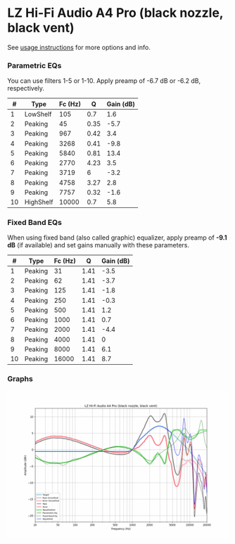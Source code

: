 # LZ Hi-Fi Audio A4 Pro (black nozzle, black vent)
See [usage instructions](https://github.com/jaakkopasanen/AutoEq#usage) for more options and info.

### Parametric EQs
You can use filters 1-5 or 1-10. Apply preamp of -6.7 dB or -6.2 dB, respectively.

|   # | Type      |   Fc (Hz) |    Q |   Gain (dB) |
|-----|-----------|-----------|------|-------------|
|   1 | LowShelf  |       105 | 0.7  |         1.6 |
|   2 | Peaking   |        45 | 0.35 |        -5.7 |
|   3 | Peaking   |       967 | 0.42 |         3.4 |
|   4 | Peaking   |      3268 | 0.41 |        -9.8 |
|   5 | Peaking   |      5840 | 0.81 |        13.4 |
|   6 | Peaking   |      2770 | 4.23 |         3.5 |
|   7 | Peaking   |      3719 | 6    |        -3.2 |
|   8 | Peaking   |      4758 | 3.27 |         2.8 |
|   9 | Peaking   |      7757 | 0.32 |        -1.6 |
|  10 | HighShelf |     10000 | 0.7  |         5.8 |

### Fixed Band EQs
When using fixed band (also called graphic) equalizer, apply preamp of **-9.1 dB** (if available) and set gains manually with these parameters.

|   # | Type    |   Fc (Hz) |    Q |   Gain (dB) |
|-----|---------|-----------|------|-------------|
|   1 | Peaking |        31 | 1.41 |        -3.5 |
|   2 | Peaking |        62 | 1.41 |        -3.7 |
|   3 | Peaking |       125 | 1.41 |        -1.8 |
|   4 | Peaking |       250 | 1.41 |        -0.3 |
|   5 | Peaking |       500 | 1.41 |         1.2 |
|   6 | Peaking |      1000 | 1.41 |         0.7 |
|   7 | Peaking |      2000 | 1.41 |        -4.4 |
|   8 | Peaking |      4000 | 1.41 |         0   |
|   9 | Peaking |      8000 | 1.41 |         6.1 |
|  10 | Peaking |     16000 | 1.41 |         8.7 |

### Graphs
![](./LZ%20Hi-Fi%20Audio%20A4%20Pro%20(black%20nozzle,%20black%20vent).png)

